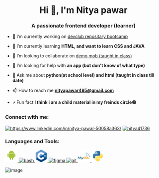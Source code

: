 <h1 align="center">Hi 👋, I'm Nitya pawar</h1>
<h3 align="center">A passionate frontend developer (learner)</h3>

- 🔭 I’m currently working on [devclub repositary bootcamp](https://github.com/nityapawar495-sys/devclub-repository-bootcamp)

- 🌱 I’m currently learning **HTML, and want to learn CSS and JAVA**

- 👯 I’m looking to collaborate on [demo mob (taught in class)](https://github.com/nityapawar495-sys/demo-mob)

- 🤝 I’m looking for help with **an app (but don't know of what type)**

- 💬 Ask me about **python(at school level) and html (taught in class till date)**

- 📫 How to reach me **nityapawar495@gmail.com**

- ⚡ Fun fact **I think i am a child material in my freinds circle😁**

<h3 align="left">Connect with me:</h3>
<p align="left">
<a href="https://linkedin.com/in/https://www.linkedin.com/in/nitya-pawar-50058a363/" target="blank"><img align="center" src="https://raw.githubusercontent.com/rahuldkjain/github-profile-readme-generator/master/src/images/icons/Social/linked-in-alt.svg" alt="https://www.linkedin.com/in/nitya-pawar-50058a363/" height="30" width="40" /></a>
<a href="https://instagram.com/nitya41736" target="blank"><img align="center" src="https://raw.githubusercontent.com/rahuldkjain/github-profile-readme-generator/master/src/images/icons/Social/instagram.svg" alt="nitya41736" height="30" width="40" /></a>
</p>

<h3 align="left">Languages and Tools:</h3>
<p align="left"> <a href="https://developer.android.com" target="_blank" rel="noreferrer"> <img src="https://raw.githubusercontent.com/devicons/devicon/master/icons/android/android-original-wordmark.svg" alt="android" width="40" height="40"/> </a> <a href="https://www.gnu.org/software/bash/" target="_blank" rel="noreferrer"> <img src="https://www.vectorlogo.zone/logos/gnu_bash/gnu_bash-icon.svg" alt="bash" width="40" height="40"/> </a> <a href="https://www.w3schools.com/cpp/" target="_blank" rel="noreferrer"> <img src="https://raw.githubusercontent.com/devicons/devicon/master/icons/cplusplus/cplusplus-original.svg" alt="cplusplus" width="40" height="40"/> </a> <a href="https://www.figma.com/" target="_blank" rel="noreferrer"> <img src="https://www.vectorlogo.zone/logos/figma/figma-icon.svg" alt="figma" width="40" height="40"/> </a> <a href="https://git-scm.com/" target="_blank" rel="noreferrer"> <img src="https://www.vectorlogo.zone/logos/git-scm/git-scm-icon.svg" alt="git" width="40" height="40"/> </a> <a href="https://www.mysql.com/" target="_blank" rel="noreferrer"> <img src="https://raw.githubusercontent.com/devicons/devicon/master/icons/mysql/mysql-original-wordmark.svg" alt="mysql" width="40" height="40"/> </a> <a href="https://www.python.org" target="_blank" rel="noreferrer"> <img src="https://raw.githubusercontent.com/devicons/devicon/master/icons/python/python-original.svg" alt="python" width="40" height="40"/> </a> </p>
<img width="889" height="1600" alt="image" src="https://github.com/user-attachments/assets/29c154f6-44bf-41c5-94e0-1133739cf2e0" />
